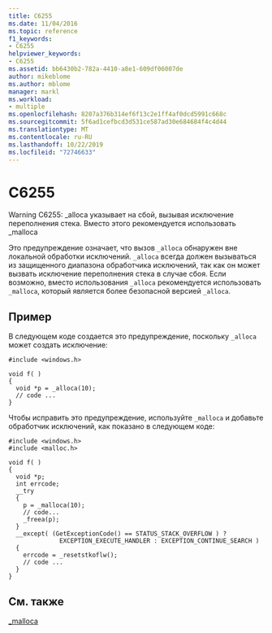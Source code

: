 ```yaml
---
title: C6255
ms.date: 11/04/2016
ms.topic: reference
f1_keywords:
- C6255
helpviewer_keywords:
- C6255
ms.assetid: bb6430b2-782a-4410-a8e1-609df06007de
author: mikeblome
ms.author: mblome
manager: markl
ms.workload:
- multiple
ms.openlocfilehash: 8207a376b314ef6f13c2e1ff4af0dcd5991c668c
ms.sourcegitcommit: 5f6ad1cefbcd3d531ce587ad30e684684f4c4d44
ms.translationtype: MT
ms.contentlocale: ru-RU
ms.lasthandoff: 10/22/2019
ms.locfileid: "72746633"
---
```

# <a name="c6255"></a>C6255
Warning C6255: _alloca указывает на сбой, вызывая исключение переполнения стека. Вместо этого рекомендуется использовать _malloca

 Это предупреждение означает, что вызов `_alloca` обнаружен вне локальной обработки исключений. `_alloca` всегда должен вызываться из защищенного диапазона обработчика исключений, так как он может вызвать исключение переполнения стека в случае сбоя. Если возможно, вместо использования `_alloca` рекомендуется использовать `_malloca`, который является более безопасной версией `_alloca`.

## <a name="example"></a>Пример
 В следующем коде создается это предупреждение, поскольку `_alloca` может создать исключение:

```
#include <windows.h>

void f( )
{
  void *p = _alloca(10);
  // code ...
}
```

 Чтобы исправить это предупреждение, используйте `_malloca` и добавьте обработчик исключений, как показано в следующем коде:

```
#include <windows.h>
#include <malloc.h>

void f( )
{
  void *p;
  int errcode;
  __try
  {
    p = _malloca(10);
    // code...
    _freea(p);
  }
  __except( (GetExceptionCode() == STATUS_STACK_OVERFLOW ) ?
              EXCEPTION_EXECUTE_HANDLER : EXCEPTION_CONTINUE_SEARCH )
  {
    errcode = _resetstkoflw();
    // code ...
  }
}
```

## <a name="see-also"></a>См. также
 [_malloca](/cpp/c-runtime-library/reference/malloca)
